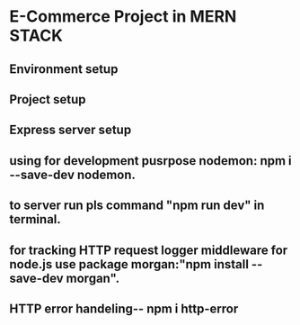 # E-Commerce Project in MERN STACK

## Environment setup

## Project setup

## Express server setup

## using for development pusrpose  nodemon: npm i --save-dev nodemon.

## to server run pls command "npm run dev" in terminal.

## for tracking  HTTP request logger middleware for node.js use package morgan:"npm install --save-dev morgan".
## HTTP error handeling-- npm i http-error

